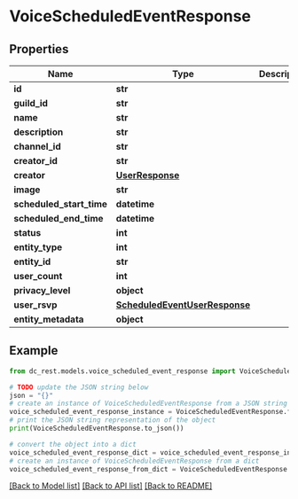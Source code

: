 # VoiceScheduledEventResponse


## Properties

Name | Type | Description | Notes
------------ | ------------- | ------------- | -------------
**id** | **str** |  | 
**guild_id** | **str** |  | 
**name** | **str** |  | 
**description** | **str** |  | [optional] 
**channel_id** | **str** |  | [optional] 
**creator_id** | **str** |  | [optional] 
**creator** | [**UserResponse**](UserResponse.md) |  | [optional] 
**image** | **str** |  | [optional] 
**scheduled_start_time** | **datetime** |  | 
**scheduled_end_time** | **datetime** |  | [optional] 
**status** | **int** |  | 
**entity_type** | **int** |  | 
**entity_id** | **str** |  | [optional] 
**user_count** | **int** |  | [optional] 
**privacy_level** | **object** |  | 
**user_rsvp** | [**ScheduledEventUserResponse**](ScheduledEventUserResponse.md) |  | [optional] 
**entity_metadata** | **object** |  | [optional] 

## Example

```python
from dc_rest.models.voice_scheduled_event_response import VoiceScheduledEventResponse

# TODO update the JSON string below
json = "{}"
# create an instance of VoiceScheduledEventResponse from a JSON string
voice_scheduled_event_response_instance = VoiceScheduledEventResponse.from_json(json)
# print the JSON string representation of the object
print(VoiceScheduledEventResponse.to_json())

# convert the object into a dict
voice_scheduled_event_response_dict = voice_scheduled_event_response_instance.to_dict()
# create an instance of VoiceScheduledEventResponse from a dict
voice_scheduled_event_response_from_dict = VoiceScheduledEventResponse.from_dict(voice_scheduled_event_response_dict)
```
[[Back to Model list]](../README.md#documentation-for-models) [[Back to API list]](../README.md#documentation-for-api-endpoints) [[Back to README]](../README.md)


